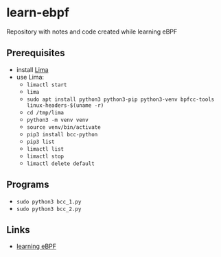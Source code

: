 # learn-ebpf

Repository with notes and code created while learning eBPF

## Prerequisites

* install [Lima](https://github.com/lima-vm/lima)
* use Lima:
  * ``limactl start``
  * ``lima``
  * ``sudo apt install python3 python3-pip python3-venv bpfcc-tools linux-headers-$(uname -r)``
  * ``cd /tmp/lima``
  * ``python3 -m venv venv``
  * ``source venv/bin/activate``
  * ``pip3 install bcc-python``
  * ``pip3 list``
  * ``limactl list``
  * ``limactl stop``
  * ``limactl delete default``

## Programs

* ``sudo python3 bcc_1.py``
* ``sudo python3 bcc_2.py``

## Links

* [learning eBPF](https://github.com/lizrice/learning-ebpf)
